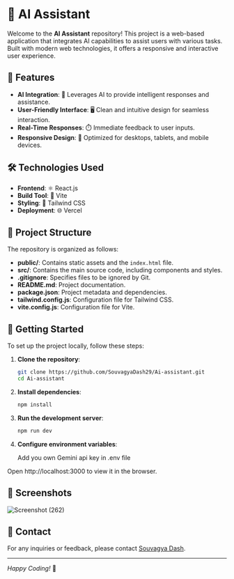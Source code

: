 # 🤖 AI Assistant

Welcome to the **AI Assistant** repository! This project is a web-based application that integrates AI capabilities to assist users with various tasks. Built with modern web technologies, it offers a responsive and interactive user experience.

## 🌟 Features

- **AI Integration**: 🧠 Leverages AI to provide intelligent responses and assistance.
- **User-Friendly Interface**: 🖥️ Clean and intuitive design for seamless interaction.
- **Real-Time Responses**: ⏱️ Immediate feedback to user inputs.
- **Responsive Design**: 📱 Optimized for desktops, tablets, and mobile devices.

## 🛠️ Technologies Used

- **Frontend**: ⚛️ React.js
- **Build Tool**: 🚀 Vite
- **Styling**: 🎨 Tailwind CSS
- **Deployment**: 🌐 Vercel

## 📂 Project Structure

The repository is organized as follows:

- **public/**: Contains static assets and the `index.html` file.
- **src/**: Contains the main source code, including components and styles.
- **.gitignore**: Specifies files to be ignored by Git.
- **README.md**: Project documentation.
- **package.json**: Project metadata and dependencies.
- **tailwind.config.js**: Configuration file for Tailwind CSS.
- **vite.config.js**: Configuration file for Vite.

## 🚀 Getting Started

To set up the project locally, follow these steps:

1. **Clone the repository**:

   ```bash
   git clone https://github.com/SouvagyaDash29/Ai-assistant.git
   cd Ai-assistant
   ```
2. **Install dependencies**:
   ```bash
   npm install
   ```
3. **Run the development server**:
   ```bash
   npm run dev
     ```
4. **Configure environment variables**:

   Add you own Gemini api key in .env file
  
  Open http://localhost:3000 to view it in the browser.

## 📸 Screenshots
![Screenshot (262)](https://github.com/user-attachments/assets/61d5b9db-8778-419c-a3b3-b117818bdb61)


## 📧 Contact

For any inquiries or feedback, please contact [Souvagya Dash](mailto:souvagyaranjandash8@gmail.com).

---

*Happy Coding!* 🎉


